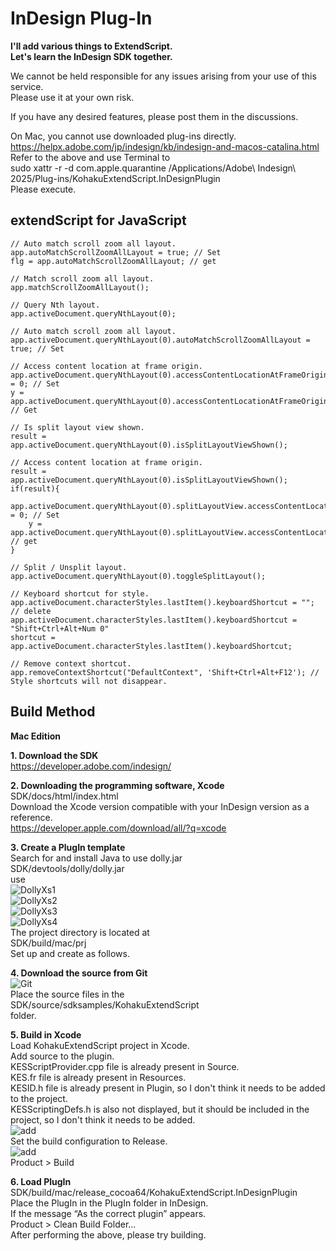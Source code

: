 # InDesign Plug-In

**I'll add various things to ExtendScript.**
<br>**Let's learn the InDesign SDK together.**

We cannot be held responsible for any issues arising from your use of this service.<br>
Please use it at your own risk.<br>

If you have any desired features, please post them in the discussions.<br>

On Mac, you cannot use downloaded plug-ins directly.<br>
https://helpx.adobe.com/jp/indesign/kb/indesign-and-macos-catalina.html<br>
Refer to the above and use Terminal to<br>
sudo xattr -r -d com.apple.quarantine /Applications/Adobe\ Indesign\ 2025/Plug-ins/KohakuExtendScript.InDesignPlugin<br>
Please execute.

## extendScript for JavaScript
```
// Auto match scroll zoom all layout. 
app.autoMatchScrollZoomAllLayout = true; // Set
flg = app.autoMatchScrollZoomAllLayout; // get

// Match scroll zoom all layout.
app.matchScrollZoomAllLayout();

// Query Nth layout. 
app.activeDocument.queryNthLayout(0);

// Auto match scroll zoom all layout.
app.activeDocument.queryNthLayout(0).autoMatchScrollZoomAllLayout = true; // Set

// Access content location at frame origin.
app.activeDocument.queryNthLayout(0).accessContentLocationAtFrameOriginX = 0; // Set
y = app.activeDocument.queryNthLayout(0).accessContentLocationAtFrameOriginY;  // Get

// Is split layout view shown.
result = app.activeDocument.queryNthLayout(0).isSplitLayoutViewShown();

// Access content location at frame origin.
result = app.activeDocument.queryNthLayout(0).isSplitLayoutViewShown();
if(result){
    app.activeDocument.queryNthLayout(0).splitLayoutView.accessContentLocationAtFrameOriginX = 0; // Set
    y = app.activeDocument.queryNthLayout(0).splitLayoutView.accessContentLocationAtFrameOriginY; // get
}

// Split / Unsplit layout.
app.activeDocument.queryNthLayout(0).toggleSplitLayout();

// Keyboard shortcut for style.
app.activeDocument.characterStyles.lastItem().keyboardShortcut = ""; // delete
app.activeDocument.characterStyles.lastItem().keyboardShortcut = "Shift+Ctrl+Alt+Num 0"
shortcut = app.activeDocument.characterStyles.lastItem().keyboardShortcut;

// Remove context shortcut.
app.removeContextShortcut("DefaultContext", 'Shift+Ctrl+Alt+F12'); // Style shortcuts will not disappear.
```

## Build Method
**Mac Edition**

**1. Download the SDK**<br>
https://developer.adobe.com/indesign/

**2. Downloading the programming software, Xcode**<br>
SDK/docs/html/index.html<br>
Download the Xcode version compatible with your InDesign version as a reference.<br>
https://developer.apple.com/download/all/?q=xcode

**3. Create a PlugIn template**<br>
Search for and install Java to use dolly.jar<br>
SDK/devtools/dolly/dolly.jar<br>
use<br>
![DollyXs1](https://github.com/user-attachments/assets/51c2d74e-a4fd-4f59-a0a3-be12664886b3)<br>
![DollyXs2](https://github.com/user-attachments/assets/f3217a76-ae24-4900-91de-70192542722d)<br>
![DollyXs3](https://github.com/user-attachments/assets/c1529862-f564-44c9-a7ff-ed72d327351a)<br>
![DollyXs4](https://github.com/user-attachments/assets/7b38b6ef-65c6-4e59-ad6f-f8037bfc5478)<br>
The project directory is located at<br>
SDK/build/mac/prj<br>
Set up and create as follows.

**4. Download the source from Git**<br>
![Git](https://github.com/user-attachments/assets/5157f513-096f-4e2e-b471-af644948e97c)<br>
Place the source files in the<br>
SDK/source/sdksamples/KohakuExtendScript<br>
folder.

**5. Build in Xcode**<br>
Load KohakuExtendScript project in Xcode.<br>
Add source to the plugin.<br>
KESScriptProvider.cpp file is already present in Source.<br>
KES.fr file is already present in Resources.<br>
KESID.h file is already present in Plugin, so I don't think it needs to be added to the project.<br>
KESScriptingDefs.h is also not displayed, but it should be included in the project, so I don't think it needs to be added.<br>
![add](https://github.com/user-attachments/assets/b59fa0ad-5317-4d33-a50c-fb83f53aa459)&nbsp;  
Set the build configuration to Release.<br>
![add](https://github.com/user-attachments/assets/f8f82811-aa80-45e3-a15b-3938aa53e278)<br>
Product > Build

**6. Load PlugIn**<br>
SDK/build/mac/release_cocoa64/KohakuExtendScript.InDesignPlugin<br>
Place the PlugIn in the PlugIn folder in InDesign.<br>
If the message “As the correct plugin” appears.<br>
Product > Clean Build Folder...<br>
After performing the above, please try building.
